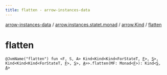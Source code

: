 ```yaml
---
title: flatten - arrow-instances-data
---
```


[arrow-instances-data](../../index.html) / [arrow.instances.statet.monad](../index.html) / [arrow.Kind](index.html) / [flatten](./flatten.html)

# flatten

`@JvmName("flatten") fun <F, S, A> Kind<Kind<Kind<ForStateT, `[`F`](flatten.html#F)`>, `[`S`](flatten.html#S)`>, Kind<Kind<Kind<ForStateT, `[`F`](flatten.html#F)`>, `[`S`](flatten.html#S)`>, `[`A`](flatten.html#A)`>>.flatten(MF: Monad<`[`F`](flatten.html#F)`>): Kind<`[`S`](flatten.html#S)`, `[`A`](flatten.html#A)`>`
